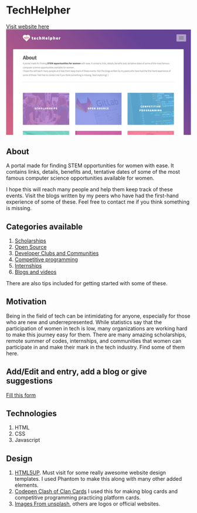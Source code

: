 # TechHelpher
[Visit website here](http://sonalisinghal.github.io/techhelpher)
![Website Image](https://github.com/Sonalisinghal/Sonalisinghal.github.io/blob/master/images/techhelpher.jpg)


## About
A portal made for finding STEM opportunities for women with ease. It contains links, details, benefits and, tentative dates of some of the most famous computer science opportunities available for women.

I hope this will reach many people and help them keep track of these events. Visit the blogs written by my peers who have had the first-hand experience of some of these. Feel free to contact me if you think something is missing. 


## Categories available
1. [Scholarships](http://techhelpher.me/scholarships)
2. [Open Source](http://techhelpher.me/opensource)
3. [Developer Clubs and Communities](http://techhelpher.me/developerclubs)
4. [Competitive programming](http://techhelpher.me/competitiveprogramming)
5. [Internships](http://techhelpher.me/internships)
6. [Blogs and videos](http://techhelpher.me/blogs)

There are also tips included for getting started with some of these.

## Motivation 
Being in the field of tech can be intimidating for anyone, especially for those who are new and underrepresented. While statistics say that the participation of women in tech is low, many organizations are working hard to make this journey easy for them. There are many amazing scholarships, remote summer of codes, internships, and communities that women can participate in and make their mark in the tech industry. Find some of them here.

## Add/Edit and entry, add a blog or give suggestions
[Fill this form](https://forms.gle/QHz9iZBXBKXZkXKLA)

## Technologies
1. HTML
2. CSS
3. Javascript

## Design
1. [HTML5UP](https://html5up.net/). Must visit for some really awesome website design templates. I used Phantom to make this along with many other added elements. 
2. [Codepen Clash of Clan Cards](https://codepen.io/drehimself/pen/QNXpyp) I used this for making blog cards and competitive programming practicing platform cards. 
3. [Images From unsplash](https://unsplash.com/), others are logos or official websites.  
